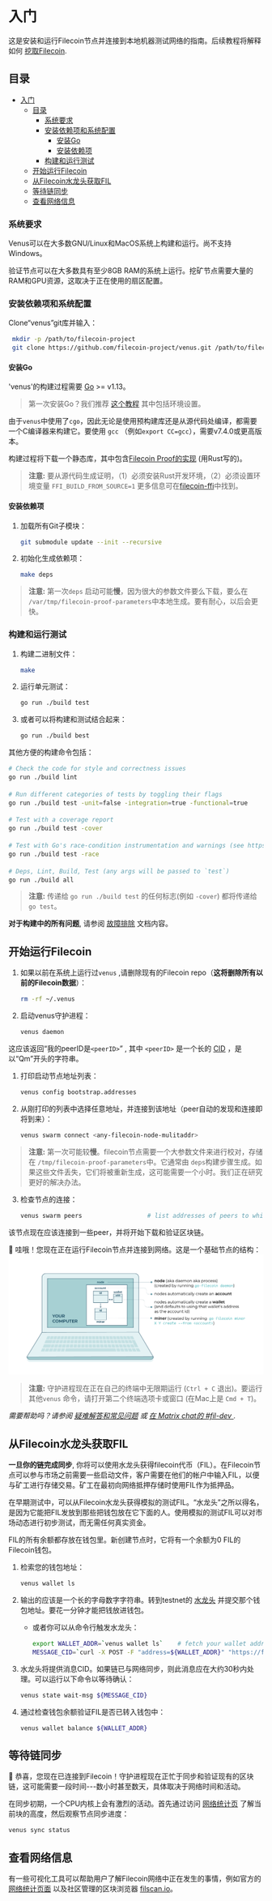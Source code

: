 # 入门

这是安装和运行Filecoin节点并连接到本地机器测试网络的指南。后续教程将解释如何 [挖取Filecoin](Mining-Filecoin).

## 目录

- [入门](#getting-started)
  - [目录](#table-of-contents)
    - [系统要求](#system-requirements)
    - [安装依赖项和系统配置](#installing-dependencies-and-system-configuration)
      - [安装Go](#installing-go)
      - [安装依赖项](#installing-dependencies)
    - [构建和运行测试](#building-filecoin-and-running-tests)
  - [开始运行Filecoin](#start-running-filecoin)
  - [从Filecoin水龙头获取FIL](#get-fil-from-the-filecoin-faucet)
  - [等待链同步](#wait-for-chain-sync)
  - [查看网络信息](#viewing-network-information)

### 系统要求

Venus可以在大多数GNU/Linux和MacOS系统上构建和运行。尚不支持Windows。

验证节点可以在大多数具有至少8GB RAM的系统上运行。挖矿节点需要大量的RAM和GPU资源，这取决于正在使用的扇区配置。

### 安装依赖项和系统配置

Clone“venus”git库并输入：

   ```sh
    mkdir -p /path/to/filecoin-project
    git clone https://github.com/filecoin-project/venus.git /path/to/filecoin-project/venus
   ```

#### 安装Go

'venus'的构建过程需要 [Go](https://golang.org/doc/install) >= v1.13。

> 第一次安装Go？我们推荐 [这个教程](https://www.ardanlabs.com/blog/2016/05/installing-go-and-your-workspace.html) 其中包括环境设置。

由于`venus`中使用了`cgo`，因此无论是使用预构建库还是从源代码处编译，都需要一个C编译器来构建它。要使用 `gcc` （例如`export CC=gcc`），需要v7.4.0或更高版本。

构建过程将下载一个静态库，其中包含[Filecoin Proof的实现](https://github.com/filecoin-project/rust-fil-proofs) (用Rust写的)。

> **注意:** 要从源代码生成证明，（1）必须安装Rust开发环境，（2）必须设置环境变量 `FFI_BUILD_FROM_SOURCE=1` 更多信息可在[filecoin-ffi](https://github.com/filecoin-project/filecoin-ffi)中找到。

#### 安装依赖项

1. 加载所有Git子模块：

    ```sh
    git submodule update --init --recursive
    ```

2. 初始化生成依赖项：

    ```sh
    make deps
    ```

 > **注意:** 第一次`deps` 启动可能**慢**，因为很大的参数文件要么下载，要么在 `/var/tmp/filecoin-proof-parameters`中本地生成。要有耐心，以后会更快。

### 构建和运行测试

1. 构建二进制文件：
    ```sh
    make
    ```

2. 运行单元测试：

    ```sh
    go run ./build test
    ```

3. 或者可以将构建和测试结合起来：
    ```sh
    go run ./build best
    ```

其他方便的构建命令包括：

```sh
# Check the code for style and correctness issues
go run ./build lint

# Run different categories of tests by toggling their flags
go run ./build test -unit=false -integration=true -functional=true

# Test with a coverage report
go run ./build test -cover

# Test with Go's race-condition instrumentation and warnings (see https://blog.golang.org/race-detector)
go run ./build test -race

# Deps, Lint, Build, Test (any args will be passed to `test`)
go run ./build all
```

> **注意:** 传递给 `go run ./build test` 的任何标志(例如 `-cover`) 都将传递给 `go test`。

**对于构建中的所有问题**, 请参阅 [故障排除](https://go.filecoin.io/venus-tutorial/Troubleshooting-&-FAQ.html) 文档内容。

## 开始运行Filecoin

1. 如果以前在系统上运行过`venus` ,请删除现有的Filecoin repo（**这将删除所有以前的Filecoin数据**）：
    ```sh
    rm -rf ~/.venus
    ```

2. 启动venus守护进程：
    ```sh
    venus daemon
    ```
    
这应该返回“我的peerID是`<peerID>`” , 其中 `<peerID>` 是一个长的 [CID](https://github.com/filecoin-project/specs/blob/master/definitions.md#cid) ，是以“Qm”开头的字符串。

1. 打印启动节点地址列表：
    ```sh
    venus config bootstrap.addresses
    ```

    
2. 从刚打印的列表中选择任意地址，并连接到该地址（peer自动的发现和连接即将到来）：
    ```sh
    venus swarm connect <any-filecoin-node-mulitaddr>
    ```
    
 > **注意:** 第一次可能较**慢**。filecoin节点需要一个大参数文件来进行校对，存储在 `/tmp/filecoin-proof-parameters`中。它通常由 `deps`构建步骤生成。如果这些文件丢失，它们将被重新生成，这可能需要一个小时。我们正在研究更好的解决办法。

3. 检查节点的连接：
    ```sh
    venus swarm peers                  # list addresses of peers to which you're connected
    ```

该节点现在应该连接到一些peer，并将开始下载和验证区块链。

🎉 哇哦！您现在正在运行Filecoin节点并连接到网络。这是一个基础节点的结构：
![单个节点及其组件的示意图](./images/getting-started-node-diagram.png)

 > **注意:** 守护进程现在正在自己的终端中无限期运行 (`Ctrl + C` 退出)。要运行其他`venus` 命令，请打开第二个终端选项卡或窗口 (在Mac上是 `Cmd + T`)。

_需要帮助吗？请参阅 [疑难解答和常见问题](Troubleshooting-&-FAQ) 或 [在 Matrix chat的 #fil-dev ](https://riot.im/app/#/room/#fil-dev:matrix.org)._


## 从Filecoin水龙头获取FIL

**一旦你的链完成同步**, 你将可以使用水龙头获得filecoin代币（FIL）。在Filecoin节点可以参与市场之前需要一些启动文件，客户需要在他们的帐户中输入FIL，以便与矿工进行存储交易。矿工在最初向网络抵押存储时使用FIL作为抵押品。

在早期测试中，可以从Filecoin水龙头获得模拟的测试FIL。“水龙头”之所以得名，是因为它能把FIL发放到那些把钱包放在它下面的人。使用模拟的测试FIL可以对市场动态进行初步测试，而无需任何真实资金。

FIL的所有余额都存放在钱包里。新创建节点时，它将有一个余额为0 FIL的Filecoin钱包。

1. 检索您的钱包地址：
    ```sh
    venus wallet ls
   ```
    
2. 输出的应该是一个长的字母数字字符串。转到testnet的 [水龙头](https://faucet.testnet.filecoin.io) 并提交那个钱包地址。要花一分钟才能把钱放进钱包。

    * 或者你可以从命令行触发水龙头：
        ```sh
        export WALLET_ADDR=`venus wallet ls`    # fetch your wallet address into a handy variable
        MESSAGE_CID=`curl -X POST -F "address=${WALLET_ADDR}" "https://faucet.testnet.filecoin.io/send"`
        ```
        
3. 水龙头将提供消息CID。如果链已与网络同步，则此消息应在大约30秒内处理。可以运行以下命令以等待确认：

    ```sh
    venus state wait-msg ${MESSAGE_CID}
    ```

4. 通过检查钱包余额验证FIL是否已转入钱包中：

    ```sh
    venus wallet balance ${WALLET_ADDR}
    ```
    
## 等待链同步
🎉 恭喜，您现在已连接到Filecoin！守护进程现在正忙于同步和验证现有的区块链，这可能需要一段时间---数小时甚至数天，具体取决于网络时间和活动。

在同步初期，一个CPU内核上会有激烈的活动。首先通过访问 [网络统计页](https://stats.testnet.filecoin.io) 了解当前块的高度，然后观察节点同步进度：
```sh
venus sync status
````

## 查看网络信息

有一些可视化工具可以帮助用户了解Filecoin网络中正在发生的事情，例如官方的 [网络统计页面](http://stats.testnet.filecoin.io/) 以及社区管理的区块浏览器 [filscan.io](https://filscan.io)。
